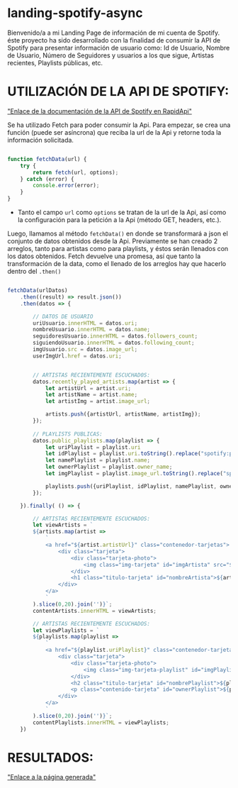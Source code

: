 # landing-spotify-async

Bienvenido/a a mi Landing Page de información de mi cuenta de Spotify. éste proyecto ha sido desarrollado con la finalidad de consumir la API de Spotify para
presentar información de usuario como: Id de Usuario, Nombre de Usuario, Número de Seguidores y usuarios a los que sigue, Artistas recientes, Playlists públicas, etc.

# UTILIZACIÓN DE LA API DE SPOTIFY:
["Enlace de la documentación de la API de Spotify en RapidApi"](https://rapidapi.com/es/Glavier/api/spotify23)

Se ha utilizado Fetch para poder consumir la Api. Para empezar, se crea una función (puede ser asíncrona) que reciba la url de la Api y retorne toda la información solicitada.

```js

function fetchData(url) {
    try {
        return fetch(url, options);
    } catch (error) {
        console.error(error);
    }
}
```

* Tanto el campo ```url``` como ```options``` se tratan de la url de la Api, así como la configuración para la petición a la Api (método GET, headers, etc.).

Luego, llamamos al método ```fetchData()``` en donde se transformará a json el conjunto de datos obtenidos desde la Api. Previamente se han creado 2 arreglos, tanto para artistas como para playlists,
y éstos serán llenados con los datos obtenidos. Fetch devuelve una promesa, así que tanto la transformación de la data, como el llenado de los arreglos hay que hacerlo dentro del ```.then()```

```js

fetchData(urlDatos)
    .then((result) => result.json())
    .then(datos => {

        // DATOS DE USUARIO
        uriUsuario.innerHTML = datos.uri;
        nombreUsuario.innerHTML = datos.name;
        seguidoresUsuario.innerHTML = datos.followers_count;
        siguiendoUsuario.innerHTML = datos.following_count;
        imgUsuario.src = datos.image_url;
        userImgUrl.href = datos.uri;


        // ARTISTAS RECIENTEMENTE ESCUCHAD0S:
        datos.recently_played_artists.map(artist => {
            let artistUrl = artist.uri;
            let artistName = artist.name;
            let artistImg = artist.image_url;

            artists.push({artistUrl, artistName, artistImg});
        });
 
        // PLAYLISTS PUBLICAS:
        datos.public_playlists.map(playlist => {
            let uriPlaylist = playlist.uri
            let idPlaylist = playlist.uri.toString().replace("spotify:playlist:", "");
            let namePlaylist = playlist.name;
            let ownerPlaylist = playlist.owner_name;
            let imgPlaylist = playlist.image_url.toString().replace("spotify:image:", "https://i.scdn.co/image/");

            playlists.push({uriPlaylist, idPlaylist, namePlaylist, ownerPlaylist, imgPlaylist});
        });

    }).finally( () => {

        // ARTISTAS RECIENTEMENTE ESCUCHADOS: 
        let viewArtists = `
        ${artists.map(artist => 
            `
            <a href="${artist.artistUrl}" class="contenedor-tarjetas">
                <div class="tarjeta">
                    <div class="tarjeta-photo">
                        <img class="img-tarjeta" id="imgArtista" src="${artist.artistImg}" alt="">
                    </div>
                    <h1 class="titulo-tarjeta" id="nombreArtista">${artist.artistName}</h1>
                </div>
            </a>
            `
        ).slice(0,20).join('')}`;
        contentArtists.innerHTML = viewArtists;

        // ARTISTAS RECIENTEMENTE ESCUCHADOS: 
        let viewPlaylists = `
        ${playlists.map(playlist => 
            `
            <a href="${playlist.uriPlaylist}" class="contenedor-tarjetas">
                <div class="tarjeta">
                    <div class="tarjeta-photo">
                        <img class="img-tarjeta-playlist" id="imgPlaylist" src="${playlist.imgPlaylist}" alt="">
                    </div>
                    <h2 class="titulo-tarjeta" id="nombrePlaylist">${playlist.namePlaylist}</h2>
                    <p class="contenido-tarjeta" id="ownerPlaylist">${playlist.ownerPlaylist}</p>
                </div>
            </a>
            `
        ).slice(0,20).join('')}`;
        contentPlaylists.innerHTML = viewPlaylists;
    })
```

# RESULTADOS:

["Enlace a la página generada"](https://davidcornejob.github.io/landing-spotify-async/)

